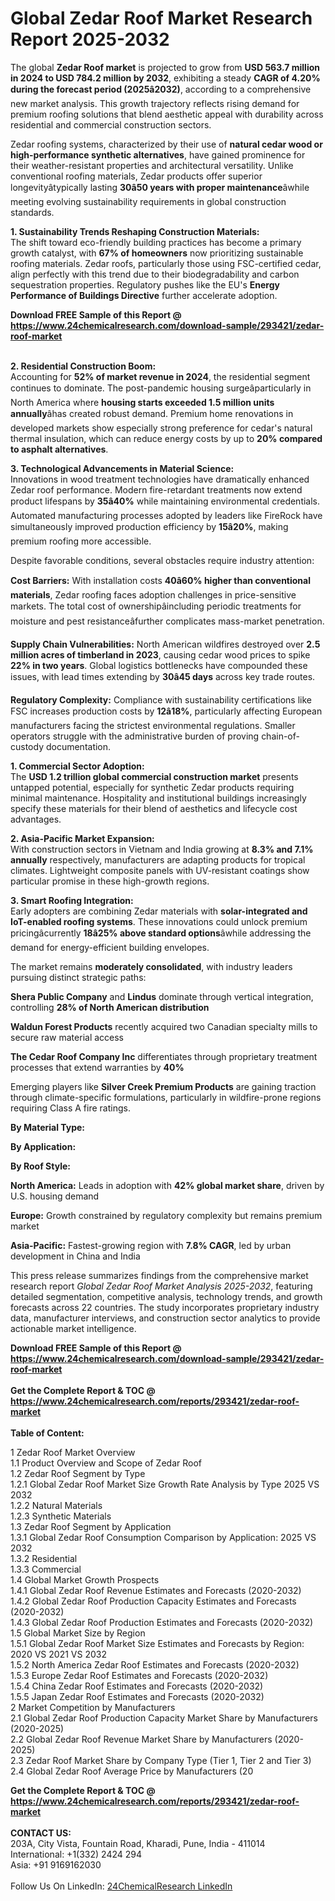 <h1>Global Zedar Roof Market Research Report 2025-2032</h1><p>The global <strong>Zedar Roof market</strong> is projected to grow from <strong>USD 563.7 million in 2024 to USD 784.2 million by 2032</strong>, exhibiting a steady <strong>CAGR of 4.20% during the forecast period (2025â2032)</strong>, according to a comprehensive new market analysis. This growth trajectory reflects rising demand for premium roofing solutions that blend aesthetic appeal with durability across residential and commercial construction sectors.</p><p>Zedar roofing systems, characterized by their use of <strong>natural cedar wood or high-performance synthetic alternatives</strong>, have gained prominence for their weather-resistant properties and architectural versatility. Unlike conventional roofing materials, Zedar products offer superior longevityâtypically lasting <strong>30â50 years with proper maintenance</strong>âwhile meeting evolving sustainability requirements in global construction standards.</p><p><strong>1. Sustainability Trends Reshaping Construction Materials:</strong><br>
The shift toward eco-friendly building practices has become a primary growth catalyst, with <strong>67% of homeowners</strong> now prioritizing sustainable roofing materials. Zedar roofs, particularly those using FSC-certified cedar, align perfectly with this trend due to their biodegradability and carbon sequestration properties. Regulatory pushes like the EU's <strong>Energy Performance of Buildings Directive</strong> further accelerate adoption.</p><div><b>Download FREE Sample of this Report @ 
            <a href="https://www.24chemicalresearch.com/download-sample/293421/zedar-roof-market">
            https://www.24chemicalresearch.com/download-sample/293421/zedar-roof-market</a></b></div><br><p><strong>2. Residential Construction Boom:</strong><br>
Accounting for <strong>52% of market revenue in 2024</strong>, the residential segment continues to dominate. The post-pandemic housing surgeâparticularly in North America where <strong>housing starts exceeded 1.5 million units annually</strong>âhas created robust demand. Premium home renovations in developed markets show especially strong preference for cedar's natural thermal insulation, which can reduce energy costs by up to <strong>20% compared to asphalt alternatives</strong>.</p><p><strong>3. Technological Advancements in Material Science:</strong><br>
Innovations in wood treatment technologies have dramatically enhanced Zedar roof performance. Modern fire-retardant treatments now extend product lifespans by <strong>35â40%</strong> while maintaining environmental credentials. Automated manufacturing processes adopted by leaders like FireRock have simultaneously improved production efficiency by <strong>15â20%</strong>, making premium roofing more accessible.</p><p>Despite favorable conditions, several obstacles require industry attention:</p><p><strong>Cost Barriers:</strong> With installation costs <strong>40â60% higher than conventional materials</strong>, Zedar roofing faces adoption challenges in price-sensitive markets. The total cost of ownershipâincluding periodic treatments for moisture and pest resistanceâfurther complicates mass-market penetration.</p><p><strong>Supply Chain Vulnerabilities:</strong> North American wildfires destroyed over <strong>2.5 million acres of timberland in 2023</strong>, causing cedar wood prices to spike <strong>22% in two years</strong>. Global logistics bottlenecks have compounded these issues, with lead times extending by <strong>30â45 days</strong> across key trade routes.</p><p><strong>Regulatory Complexity:</strong> Compliance with sustainability certifications like FSC increases production costs by <strong>12â18%</strong>, particularly affecting European manufacturers facing the strictest environmental regulations. Smaller operators struggle with the administrative burden of proving chain-of-custody documentation.</p><p><strong>1. Commercial Sector Adoption:</strong><br>
The <strong>USD 1.2 trillion global commercial construction market</strong> presents untapped potential, especially for synthetic Zedar products requiring minimal maintenance. Hospitality and institutional buildings increasingly specify these materials for their blend of aesthetics and lifecycle cost advantages.</p><p><strong>2. Asia-Pacific Market Expansion:</strong><br>
With construction sectors in Vietnam and India growing at <strong>8.3% and 7.1% annually</strong> respectively, manufacturers are adapting products for tropical climates. Lightweight composite panels with UV-resistant coatings show particular promise in these high-growth regions.</p><p><strong>3. Smart Roofing Integration:</strong><strong> </strong><br>
Early adopters are combining Zedar materials with <strong>solar-integrated and IoT-enabled roofing systems</strong>. These innovations could unlock premium pricingâcurrently <strong>18â25% above standard options</strong>âwhile addressing the demand for energy-efficient building envelopes.</p><p>The market remains <strong>moderately consolidated</strong>, with industry leaders pursuing distinct strategic paths:</p><p><strong>Shera Public Company</strong> and <strong>Lindus</strong> dominate through vertical integration, controlling <strong>28% of North American distribution</strong></p><p><strong>Waldun Forest Products</strong> recently acquired two Canadian specialty mills to secure raw material access</p><p><strong>The Cedar Roof Company Inc</strong> differentiates through proprietary treatment processes that extend warranties by <strong>40%</strong></p><p>Emerging players like <strong>Silver Creek Premium Products</strong> are gaining traction through climate-specific formulations, particularly in wildfire-prone regions requiring Class A fire ratings.</p><p><strong>By Material Type:</strong></p><p><strong>By Application:</strong></p><p><strong>By Roof Style:</strong></p><p><strong>North America:</strong> Leads in adoption with <strong>42% global market share</strong>, driven by U.S. housing demand</p><p><strong>Europe:</strong> Growth constrained by regulatory complexity but remains premium market</p><p><strong>Asia-Pacific:</strong> Fastest-growing region with <strong>7.8% CAGR</strong>, led by urban development in China and India</p><p>This press release summarizes findings from the comprehensive market research report <em>Global Zedar Roof Market Analysis 2025-2032</em>, featuring detailed segmentation, competitive analysis, technology trends, and growth forecasts across 22 countries. The study incorporates proprietary industry data, manufacturer interviews, and construction sector analytics to provide actionable market intelligence.</p><div><b>Download FREE Sample of this Report @ 
            <a href="https://www.24chemicalresearch.com/download-sample/293421/zedar-roof-market">
            https://www.24chemicalresearch.com/download-sample/293421/zedar-roof-market</a></b></div><br><div><b>Get the Complete Report & TOC @ 
            <a href="https://www.24chemicalresearch.com/reports/293421/zedar-roof-market">
            https://www.24chemicalresearch.com/reports/293421/zedar-roof-market</a></b></div><br>
            <b>Table of Content:</b><p>1 Zedar Roof Market Overview<br />
    1.1 Product Overview and Scope of Zedar Roof<br />
    1.2 Zedar Roof Segment by Type<br />
        1.2.1 Global Zedar Roof Market Size Growth Rate Analysis by Type 2025 VS 2032<br />
        1.2.2 Natural Materials<br />
        1.2.3 Synthetic Materials<br />
    1.3 Zedar Roof Segment by Application<br />
        1.3.1 Global Zedar Roof Consumption Comparison by Application: 2025 VS 2032<br />
        1.3.2 Residential<br />
        1.3.3 Commercial<br />
    1.4 Global Market Growth Prospects<br />
        1.4.1 Global Zedar Roof Revenue Estimates and Forecasts (2020-2032)<br />
        1.4.2 Global Zedar Roof Production Capacity Estimates and Forecasts (2020-2032)<br />
        1.4.3 Global Zedar Roof Production Estimates and Forecasts (2020-2032)<br />
    1.5 Global Market Size by Region<br />
        1.5.1 Global Zedar Roof Market Size Estimates and Forecasts by Region: 2020 VS 2021 VS 2032<br />
        1.5.2 North America Zedar Roof Estimates and Forecasts (2020-2032)<br />
        1.5.3 Europe Zedar Roof Estimates and Forecasts (2020-2032)<br />
        1.5.4 China Zedar Roof Estimates and Forecasts (2020-2032)<br />
        1.5.5 Japan Zedar Roof Estimates and Forecasts (2020-2032)<br />
2 Market Competition by Manufacturers<br />
    2.1 Global Zedar Roof Production Capacity Market Share by Manufacturers (2020-2025)<br />
    2.2 Global Zedar Roof Revenue Market Share by Manufacturers (2020-2025)<br />
    2.3 Zedar Roof Market Share by Company Type (Tier 1, Tier 2 and Tier 3)<br />
    2.4 Global Zedar Roof Average Price by Manufacturers (20</p><div><b>Get the Complete Report & TOC @ 
            <a href="https://www.24chemicalresearch.com/reports/293421/zedar-roof-market">
            https://www.24chemicalresearch.com/reports/293421/zedar-roof-market</a></b></div><br><b>CONTACT US:</b><br>
            203A, City Vista, Fountain Road, Kharadi, Pune, India - 411014<br>
            International: +1(332) 2424 294<br>
            Asia: +91 9169162030 <br><br>
            Follow Us On LinkedIn: <a href="https://www.linkedin.com/company/24chemicalresearch/">24ChemicalResearch LinkedIn</a>